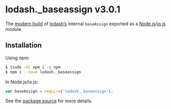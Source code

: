 # lodash._baseassign v3.0.1

The [modern build](https://github.com/lodash/lodash/wiki/Build-Differences) of [lodash’s](https://lodash.com/) internal `baseAssign` exported as a [Node.js](http://nodejs.org/)/[io.js](https://iojs.org/) module.

## Installation

Using npm:

```bash
$ {sudo -H} npm i -g npm
$ npm i --save lodash._baseassign
```

In Node.js/io.js:

```js
var baseAssign = require('lodash._baseassign');
```

See the [package source](https://github.com/lodash/lodash/blob/3.0.1-npm-packages/lodash._baseassign) for more details.
